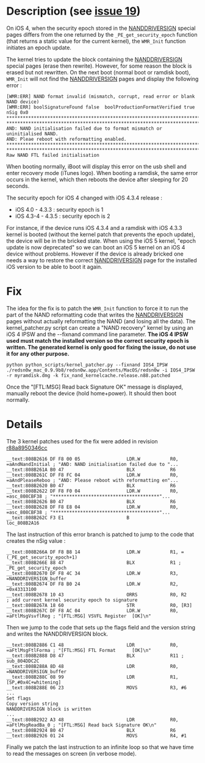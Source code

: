 # Description (see [issue 19](https://code.google.com/p/iphone-dataprotection/issues/detail?id=19)) #
On iOS 4, when the security epoch stored in the [NANDDRIVERSIGN](NANDDRIVERSIGN.md) special pages differs from the one returned by the `_PE_get_security_epoch` function (that returns a static value for the current kernel), the `WMR_Init` function initiates an epoch update.

The kernel tries to update the block containing the [NANDDRIVERSIGN](NANDDRIVERSIGN.md) special pages (erase then rewrite). However, for some reason the block is erased but not rewritten. On the next boot (normal boot or ramdisk boot), `WMR_Init` will not find the [NANDDRIVERSIGN](NANDDRIVERSIGN.md) pages and display the following error :

```
[WMR:ERR] NAND format invalid (mismatch, corrupt, read error or blank NAND device)
[WMR:ERR] boolSignatureFound false  boolProductionFormatVerified true nSig 0x0
******************************************************************************
******************************************************************************
AND: NAND initialisation failed due to format mismatch or uninitialised NAND.
AND: Pleae reboot with reformatting enabled.
******************************************************************************
******************************************************************************
Raw NAND FTL failed initialisation
```

When booting normally, iBoot will display this error on the usb shell and enter recovery mode (iTunes logo). When booting a ramdisk, the same error occurs in the kernel, which then reboots the device after sleeping for 20 seconds.

The security epoch for iOS 4 changed with iOS 4.3.4 release :
  * iOS 4.0 - 4.3.3 : security epoch is 1
  * iOS 4.3-4 - 4.3.5 : security epoch is 2

For instance, if the device runs iOS 4.3.4 and a ramdisk with iOS 4.3.3 kernel is booted (without the kernel patch that prevents the epoch update), the device will be in the bricked state. When using the iOS 5 kernel, "epoch update is now deprecated" so we can boot an iOS 5 kernel on an iOS 4 device without problems. However if the device is already bricked one needs a way to restore the correct [NANDDRIVERSIGN](NANDDRIVERSIGN.md) page for the installed iOS version to be able to boot it again.

# Fix #

The idea for the fix is to patch the `WMR_Init` function to force it to run the part of the NAND reformatting code that writes the [NANDDRIVERSIGN](NANDDRIVERSIGN.md) pages without actually reformatting the NAND (and losing all the data). The kernel\_patcher.py script can create a "NAND recovery" kernel by using an iOS 4 IPSW and the --fixnand command line parameter. **The iOS 4 IPSW used must match the installed version so the correct security epoch is written. The generated kernel is only good for fixing the issue, do not use it for any other purpose.**

```
python python_scripts/kernel_patcher.py --fixnand IOS4_IPSW
./redsn0w_mac_0.9.9b8/redsn0w.app/Contents/MacOS/redsn0w -i IOS4_IPSW -r myramdisk.dmg -k fix_nand_kernelcache.release.n88.patched
```

Once the "[FTL:MSG] Read back Signature OK" message is displayed, manually reboot the device (hold home+power). It should then boot normally.

# Details #

The 3 kernel patches used for the fix were added in revision [r88a8950346cc](http://code.google.com/p/iphone-dataprotection/source/detail?r=88a8950346cca5489cdedd7987e451f8c716cdff)

```
__text:808B2616 DF F8 00 05                 LDR.W           R0, =aAndNandInitial ; "AND: NAND initialisation failed due to "...
__text:808B261A B0 47                       BLX             R6
__text:808B261C DF F8 FC 04                 LDR.W           R0, =aAndPleaseReboo ; "AND: Please reboot with reformatting en"...
__text:808B2620 B0 47                       BLX             R6
__text:808B2622 DF F8 F0 04                 LDR.W           R0, =asc_808CBF38 ; "***************************************"...
__text:808B2626 B0 47                       BLX             R6
__text:808B2628 DF F8 E8 04                 LDR.W           R0, =asc_808CBF38 ; "***************************************"...
__text:808B262C F3 E1                       B               loc_808B2A16
```
The last instruction of this error branch is patched to jump to the code that creates the nSig value :
```
__text:808B266A DF F8 B8 14                 LDR.W           R1, =(_PE_get_security_epoch+1)
__text:808B266E 88 47                       BLX             R1 ; _PE_get_security_epoch
__text:808B2670 DF F8 4C 34                 LDR.W           R3, =NANDDRIVERSIGN_buffer
__text:808B2674 DF F8 B0 24                 LDR.W           R2, =0x43313100
__text:808B2678 10 43                       ORRS            R0, R2         ; add current kernel security epoch to signature
__text:808B267A 18 60                       STR             R0, [R3]
__text:808B267C DF F8 AC 04                 LDR.W           R0, =aFtlMsgVsvflReg ; "[FTL:MSG] VSVFL Register  [OK]\n"
```
Then we jump to the code that sets up the flags field and the version string and writes the NANDDRIVERSIGN block.
```
__text:808B2886 C1 48                       LDR             R0, =aFtlMsgFtlForma ; "[FTL:MSG] FTL Format      [OK]\n"
__text:808B2888 D8 47                       BLX             R11 ; sub_804DDC2C
__text:808B288A 8D 48                       LDR             R0, =NANDDRIVERSIGN_buffer
__text:808B288C 08 99                       LDR             R1, [SP,#0x4C+whitening]
__text:808B288E 06 23                       MOVS            R3, #6
...
Set flags
Copy version string
NANDDRIVERSIGN block is written
...
__text:808B2922 A3 48                       LDR             R0, =aFtlMsgReadBa_0 ; "[FTL:MSG] Read back Signature OK\n"
__text:808B2924 B0 47                       BLX             R6
__text:808B2926 01 24                       MOVS            R4, #1
```

Finally we patch the last instruction to an infinite loop so that we have time to read the messages on screen (in verbose mode).